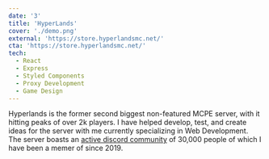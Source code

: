 ```yaml
---
date: '3'
title: 'HyperLands'
cover: './demo.png'
external: 'https://store.hyperlandsmc.net/'
cta: 'https://store.hyperlandsmc.net/'
tech:
  - React
  - Express
  - Styled Components
  - Proxy Development
  - Game Design
---
```


Hyperlands is the former second biggest non-featured MCPE server, with it hitting peaks of over 2k players. I have helped develop, test, and create ideas for the server with me currently specializing in Web Development. The server boasts an [active discord community](discord.gg/hyperlands) of 30,000 people of which I have been a memer of since 2019.